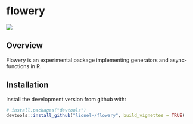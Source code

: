 
# flowery

![](https://img.shields.io/badge/lifecycle-experimental-red.svg)


## Overview

Flowery is an experimental package implementing generators and
async-functions in R.


## Installation

Install the development version from github with:

```r
# install.packages("devtools")
devtools::install_github("lionel-/flowery", build_vignettes = TRUE)
```
